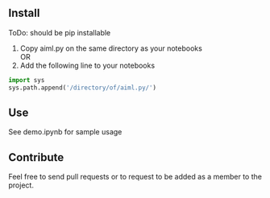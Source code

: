 ## Install
ToDo: should be pip installable

1. Copy aiml.py on the same directory as your notebooks  
OR  
2. Add the following line to your notebooks
```python
import sys
sys.path.append('/directory/of/aiml.py/')
```

## Use
See demo.ipynb for sample usage

## Contribute
Feel free to send pull requests or to request to be added as a member to the project.